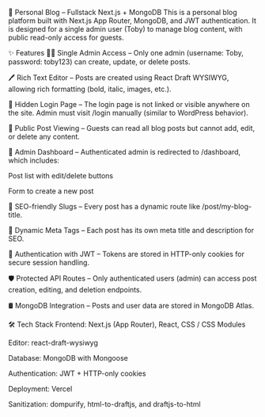 📝 Personal Blog – Fullstack Next.js + MongoDB
This is a personal blog platform built with Next.js App Router, MongoDB, and JWT authentication. It is designed for a single admin user (Toby) to manage blog content, with public read-only access for guests.

✨ Features
🧑‍💻 Single Admin Access – Only one admin (username: Toby, password: toby123) can create, update, or delete posts.

🖊️ Rich Text Editor – Posts are created using React Draft WYSIWYG, allowing rich formatting (bold, italic, images, etc.).

🔐 Hidden Login Page – The login page is not linked or visible anywhere on the site. Admin must visit /login manually (similar to WordPress behavior).

👀 Public Post Viewing – Guests can read all blog posts but cannot add, edit, or delete any content.

📂 Admin Dashboard – Authenticated admin is redirected to /dashboard, which includes:

Post list with edit/delete buttons

Form to create a new post

🧠 SEO-friendly Slugs – Every post has a dynamic route like /post/my-blog-title.

🧾 Dynamic Meta Tags – Each post has its own meta title and description for SEO.

🍪 Authentication with JWT – Tokens are stored in HTTP-only cookies for secure session handling.

🛡️ Protected API Routes – Only authenticated users (admin) can access post creation, editing, and deletion endpoints.

🛢️ MongoDB Integration – Posts and user data are stored in MongoDB Atlas.

🛠️ Tech Stack
Frontend: Next.js (App Router), React, CSS / CSS Modules

Editor: react-draft-wysiwyg

Database: MongoDB with Mongoose

Authentication: JWT + HTTP-only cookies

Deployment: Vercel

Sanitization: dompurify, html-to-draftjs, and draftjs-to-html
